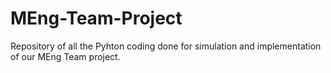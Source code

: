 # MEng-Team-Project
Repository of all the Pyhton coding done for simulation and implementation of our MEng Team project.
